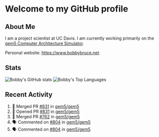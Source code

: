 # Welcome to my GitHub profile

## About Me

I am a project scientist at UC Davis. I am currently working primarily on the [gem5 Computer Architecture Simulator](https://github.com/gem5).

Personal website: <https://www.bobbybruce.net>.

## Stats

![Bobby's GitHub stats](https://github-readme-stats.vercel.app/api?username=bobbyrbruce&show_icons=true&theme=responsive&include_all_commits=true&count_private=true&show=reviews&disable_animations=true)
![Bobby's Top Languages ](https://github-readme-stats.vercel.app/api/top-langs/?username=bobbyrbruce&layout=compact&theme=responsive&count_private=true&langs_count=10&disable_animations=true)

## Recent Activity

<!--START_SECTION:activity-->
1. 🎉 Merged PR [#831](https://github.com/gem5/gem5/pull/831) in [gem5/gem5](https://github.com/gem5/gem5)
2. 💪 Opened PR [#831](https://github.com/gem5/gem5/pull/831) in [gem5/gem5](https://github.com/gem5/gem5)
3. 🎉 Merged PR [#762](https://github.com/gem5/gem5/pull/762) in [gem5/gem5](https://github.com/gem5/gem5)
4. 🗣 Commented on [#804](https://github.com/gem5/gem5/pull/804#issuecomment-1919936767) in [gem5/gem5](https://github.com/gem5/gem5)
5. 🗣 Commented on [#804](https://github.com/gem5/gem5/pull/804#issuecomment-1919839020) in [gem5/gem5](https://github.com/gem5/gem5)
<!--END_SECTION:activity-->
